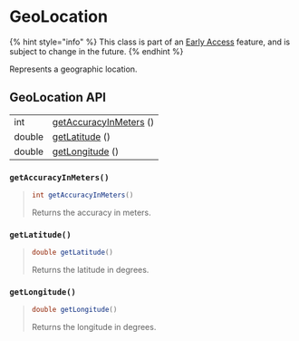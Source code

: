 # GeoLocation

{% hint style="info" %}
This class is part of an [Early Access](../../../appendix/feature-production-readiness.md) feature, and is subject to change in the future.
{% endhint %}

Represents a geographic location.

## GeoLocation API

|        |                                                              |
| ------ | ------------------------------------------------------------ |
| int    | [getAccuracyInMeters](geolocation.md#getaccuracyinmeters) () |
| double | [getLatitude](geolocation.md#getlatitude) ()                 |
| double | [getLongitude](geolocation.md#getlongitude) ()               |



### `getAccuracyInMeters()`

> ```java
> int getAccuracyInMeters()
> ```
>
> Returns the accuracy in meters.

### `getLatitude()`

> ```java
> double getLatitude()
> ```
>
> Returns the latitude in degrees.

### `getLongitude()`

> ```java
> double getLongitude()
> ```
>
> Returns the longitude in degrees.
